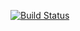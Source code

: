 [![Build Status](https://travis-ci.org/OrigamiStudiosLLC/samplecode.svg?branch=master)](https://travis-ci.org/OrigamiStudiosLLC/samplecode)
